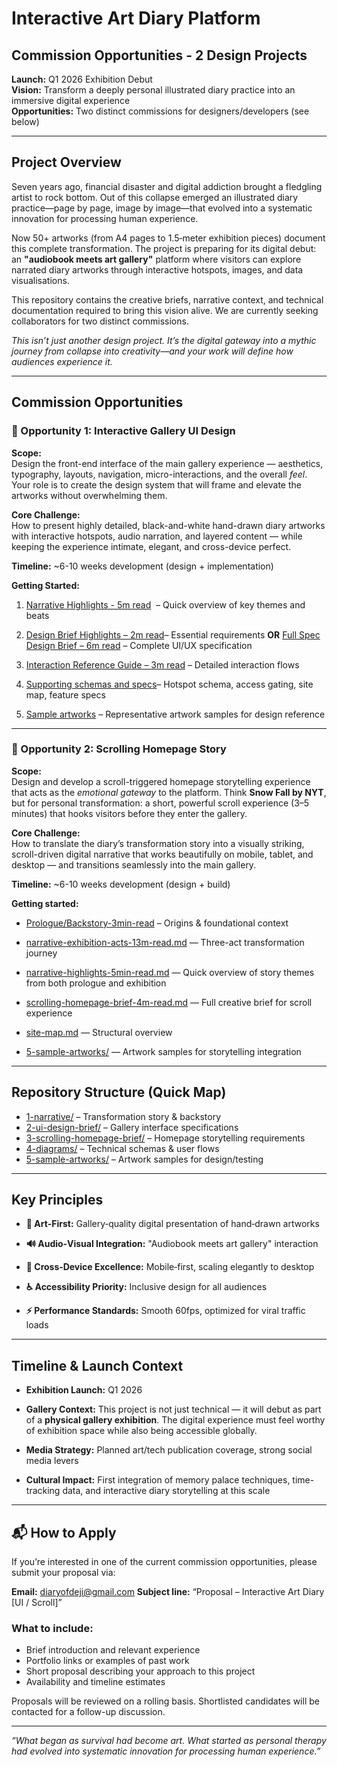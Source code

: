 # Interactive Art Diary Platform

## Commission Opportunities - 2 Design Projects

**Launch:** Q1 2026 Exhibition Debut  
**Vision:** Transform a deeply personal illustrated diary practice into an immersive digital experience  
**Opportunities:** Two distinct commissions for designers/developers (see below)

---

## Project Overview

Seven years ago, financial disaster and digital addiction brought a fledgling artist to rock bottom. Out of this collapse emerged an illustrated diary practice—page by page, image by image—that evolved into a systematic innovation for processing human experience.

Now 50+ artworks (from A4 pages to 1.5‑meter exhibition pieces) document this complete transformation. The project is preparing for its digital debut: an **"audiobook meets art gallery"** platform where visitors can explore narrated diary artworks through interactive hotspots, images, and data visualisations.

This repository contains the creative briefs, narrative context, and technical documentation required to bring this vision alive. We are currently seeking collaborators for two distinct commissions.

_This isn’t just another design project. It’s the digital gateway into a mythic journey from collapse into creativity—and your work will define how audiences experience it._

---

## Commission Opportunities

### 🎨 Opportunity 1: Interactive Gallery UI Design

**Scope:**  
Design the front-end interface of the main gallery experience — aesthetics, typography, layouts, navigation, micro-interactions, and the overall _feel_. Your role is to create the design system that will frame and elevate the artworks without overwhelming them.

**Core Challenge:**  
How to present highly detailed, black-and-white hand-drawn diary artworks with interactive hotspots, audio narration, and layered content — while keeping the experience intimate, elegant, and cross-device perfect.

**Timeline:** ~6-10 weeks development (design + implementation)

**Getting Started:**

1. [Narrative Highlights - 5m read](1-narrative/narrative-highlights-5min-read.md)  – Quick overview of key themes and beats
    
2. [Design Brief Highlights – 2m read](2-ui-design-brief/ui-design-brief-highlights-2m-read.md)– Essential requirements **OR** [Full Spec Design Brief – 6m read](2-ui-design-brief/ui-design-brief-full-6m-read.md) – Complete UI/UX specification
    
3. [Interaction Reference Guide – 3m read](2-ui-design-brief/interaction-reference-guide-3m-read.md) – Detailed interaction flows
    
4. [Supporting schemas and specs](4-diagrams/)– Hotspot schema, access gating, site map, feature specs
    
5. [Sample artworks](5-sample-pieces/) – Representative artwork samples for design reference


---

### 📜 Opportunity 2: Scrolling Homepage Story 

**Scope:**  
Design and develop a scroll-triggered homepage storytelling experience that acts as the _emotional gateway_ to the platform. Think **Snow Fall by NYT**, but for personal transformation: a short, powerful scroll experience (3–5 minutes) that hooks visitors before they enter the gallery.

**Core Challenge:**  
How to translate the diary’s transformation story into a visually striking, scroll-driven digital narrative that works beautifully on mobile, tablet, and desktop — and transitions seamlessly into the main gallery.

**Timeline:** ~6-10 weeks development (design + build)  

**Getting started:**

- [Prologue/Backstory-3min-read](1-narrative/a-prologue-backstory-3min-read) – Origins & foundational context

- [narrative-exhibition-acts-13m-read.md](1-narrative/narrative-exhibition-acts-13m-read.md) — Three-act transformation journey  

- [narrative-highlights-5min-read.md](1-narrative/narrative-highlights-5min-read.md) — Quick overview of story themes from both prologue and exhibition  

- [scrolling-homepage-brief-4m-read.md](3-scrolling-homepage-brief/scrolling-homepage-brief-4m-read.md) — Full creative brief for scroll experience  

- [site-map.md](4-diagrams/site-map.md) — Structural overview  

- [5-sample-artworks/](5-sample-artworks/) — Artwork samples for storytelling integration  

---

## Repository Structure (Quick Map)

- [1-narrative/](1-narrative/) – Transformation story & backstory  
- [2-ui-design-brief/](2-ui-design-brief/) – Gallery interface specifications  
- [3-scrolling-homepage-brief/](3-scrolling-homepage-brief/) – Homepage storytelling requirements  
- [4-diagrams/](4-diagrams/) – Technical schemas & user flows  
- [5-sample-artworks/](5-sample-artworks/) – Artwork samples for design/testing  

---

## Key Principles

- **🎯 Art‑First:** Gallery‑quality digital presentation of hand‑drawn artworks
    
- **🔊 Audio‑Visual Integration:** "Audiobook meets art gallery" interaction
    
- **📱 Cross‑Device Excellence:** Mobile‑first, scaling elegantly to desktop
    
- **♿ Accessibility Priority:** Inclusive design for all audiences
    
- **⚡ Performance Standards:** Smooth 60fps, optimized for viral traffic loads
    

---

## Timeline & Launch Context

- **Exhibition Launch:** Q1 2026
    
- **Gallery Context:** This project is not just technical — it will debut as part of a **physical gallery exhibition**.  The digital experience must feel worthy of exhibition space while also being accessible globally. 
    
- **Media Strategy:** Planned art/tech publication coverage, strong social media levers
    
- **Cultural Impact:** First integration of memory palace techniques, time-tracking data, and interactive diary storytelling at this scale

---

## 📬 How to Apply

If you’re interested in one of the current commission opportunities, please submit your proposal via:

**Email:** [diaryofdeji@gmail.com](mailto:diaryofdeji@gmail.com)
**Subject line:** “Proposal – Interactive Art Diary [UI / Scroll]”

### What to include:
- Brief introduction and relevant experience
- Portfolio links or examples of past work
- Short proposal describing your approach to this project
- Availability and timeline estimates

Proposals will be reviewed on a rolling basis. Shortlisted candidates will be contacted for a follow-up discussion.

---



_“What began as survival had become art. What started as personal therapy had evolved into systematic innovation for processing human experience.”_